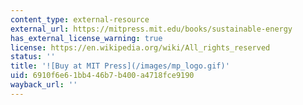 ```yaml
---
content_type: external-resource
external_url: https://mitpress.mit.edu/books/sustainable-energy
has_external_license_warning: true
license: https://en.wikipedia.org/wiki/All_rights_reserved
status: ''
title: '![Buy at MIT Press](/images/mp_logo.gif)'
uid: 6910f6e6-1bb4-46b7-b400-a4718fce9190
wayback_url: ''
---
```

